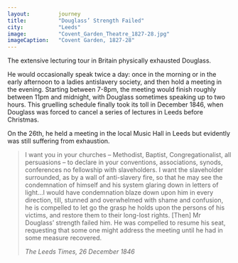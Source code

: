 ```yaml
---
layout: 		journey
title: 			"Douglass’ Strength Failed"
city:			"Leeds"
image: 			"Covent_Garden_Theatre_1827-28.jpg"
imageCaption: 	"Covent Garden, 1827-28"
---
```


The extensive lecturing tour in Britain physically exhausted Douglass. 

He would occasionally speak twice a day: once in the morning or in the early afternoon to a ladies antislavery society, and then hold a meeting in the evening. Starting between 7-8pm, the meeting would finish roughly between 11pm and midnight, with Douglass sometimes speaking up to two hours. This gruelling schedule finally took its toll in December 1846, when Douglass was forced to cancel a series of lectures in Leeds before Christmas. 

On the 26th, he held a meeting in the local Music Hall in Leeds but evidently was still suffering from exhaustion. 

>I want you in your churches – Methodist, Baptist, Congregationalist, all persuasions – to declare in your conventions, associations, synods, conferences no fellowship with slaveholders. I want the slaveholder surrounded, as by a wall of anti-slavery fire, so that he may see the condemnation of himself and his system glaring down in letters of light…I would have condemnation blaze down upon him in every direction, till, stunned and overwhelmed with shame and confusion, he is compelled to let go the grasp he holds upon the persons of his victims, and restore them to their long-lost rights. [Then] Mr Douglass’ strength failed him. He was compelled to resume his seat, requesting that some one might address the meeting until he had in some measure recovered.
> <footer><cite>The Leeds Times, 26 December 1846</cite></footer>

